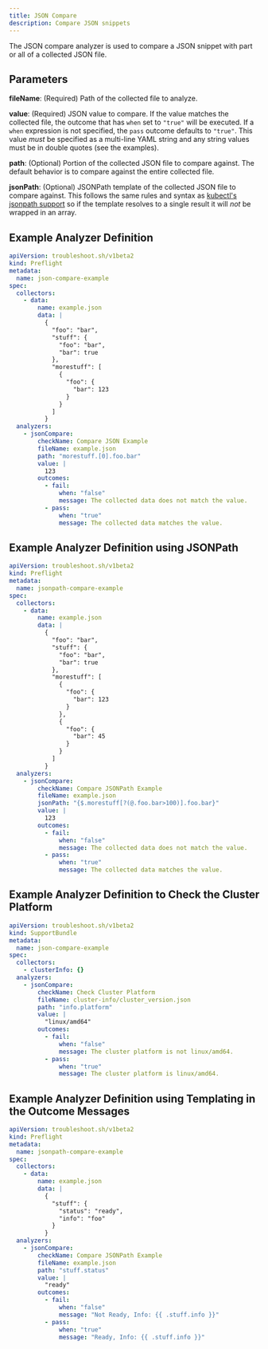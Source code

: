 ```yaml
---
title: JSON Compare
description: Compare JSON snippets
---
```


The JSON compare analyzer is used to compare a JSON snippet with part or all of a collected JSON file.

## Parameters

**fileName**: (Required) Path of the collected file to analyze.

**value**: (Required) JSON value to compare.
If the value matches the collected file, the outcome that has `when` set to `"true"` will be executed.
If a `when` expression is not specified, the `pass` outcome defaults to `"true"`. This value _must_ be specified as a multi-line YAML string and any string values must be in double quotes (see the examples).

**path**: (Optional) Portion of the collected JSON file to compare against.
The default behavior is to compare against the entire collected file.

**jsonPath**: (Optional) JSONPath template of the collected JSON file to compare against.
This follows the same rules and syntax as [kubectl's jsonpath support](https://kubernetes.io/docs/reference/kubectl/jsonpath/)
so if the template resolves to a single result it will *not* be wrapped in an array.

## Example Analyzer Definition

```yaml
apiVersion: troubleshoot.sh/v1beta2
kind: Preflight
metadata:
  name: json-compare-example
spec:
  collectors:
    - data:
        name: example.json
        data: |
          {
            "foo": "bar",
            "stuff": {
              "foo": "bar",
              "bar": true
            },
            "morestuff": [
              {
                "foo": {
                  "bar": 123
                }
              }
            ]
          }
  analyzers:
    - jsonCompare:
        checkName: Compare JSON Example
        fileName: example.json
        path: "morestuff.[0].foo.bar"
        value: |
          123
        outcomes:
          - fail:
              when: "false"
              message: The collected data does not match the value.
          - pass:
              when: "true"
              message: The collected data matches the value.
```

## Example Analyzer Definition using JSONPath

```yaml
apiVersion: troubleshoot.sh/v1beta2
kind: Preflight
metadata:
  name: jsonpath-compare-example
spec:
  collectors:
    - data:
        name: example.json
        data: |
          {
            "foo": "bar",
            "stuff": {
              "foo": "bar",
              "bar": true
            },
            "morestuff": [
              {
                "foo": {
                  "bar": 123
                }
              },
              {
                "foo": {
                  "bar": 45
                }
              }
            ]
          }
  analyzers:
    - jsonCompare:
        checkName: Compare JSONPath Example
        fileName: example.json
        jsonPath: "{$.morestuff[?(@.foo.bar>100)].foo.bar}"
        value: |
          123
        outcomes:
          - fail:
              when: "false"
              message: The collected data does not match the value.
          - pass:
              when: "true"
              message: The collected data matches the value.
```

## Example Analyzer Definition to Check the Cluster Platform

```yaml
apiVersion: troubleshoot.sh/v1beta2
kind: SupportBundle
metadata:
  name: json-compare-example
spec:
  collectors:
    - clusterInfo: {}
  analyzers:
    - jsonCompare:
        checkName: Check Cluster Platform
        fileName: cluster-info/cluster_version.json
        path: "info.platform"
        value: |
          "linux/amd64"
        outcomes:
          - fail:
              when: "false"
              message: The cluster platform is not linux/amd64.
          - pass:
              when: "true"
              message: The cluster platform is linux/amd64.
```

## Example Analyzer Definition using Templating in the Outcome Messages

```yaml
apiVersion: troubleshoot.sh/v1beta2
kind: Preflight
metadata:
  name: jsonpath-compare-example
spec:
  collectors:
    - data:
        name: example.json
        data: |
          {
            "stuff": {
              "status": "ready",
              "info": "foo"
            }
          }
  analyzers:
    - jsonCompare:
        checkName: Compare JSONPath Example
        fileName: example.json
        path: "stuff.status"
        value: |
          "ready"
        outcomes:
          - fail:
              when: "false"
              message: "Not Ready, Info: {{ .stuff.info }}"
          - pass:
              when: "true"
              message: "Ready, Info: {{ .stuff.info }}"
```
